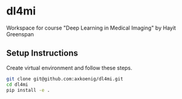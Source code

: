 # dl4mi
Workspace for course "Deep Learning in Medical Imaging" by Hayit Greenspan

## Setup Instructions

Create virtual environment and follow these steps.

```bash
git clone git@github.com:axkoenig/dl4mi.git
cd dl4mi
pip install -e .
```